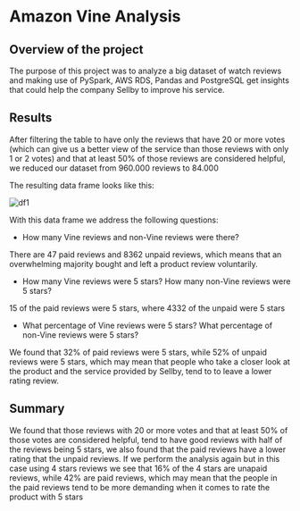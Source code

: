 # Amazon Vine Analysis

## Overview of the project 

The purpose of this project was to analyze a big dataset of watch reviews and making use of PySpark, AWS RDS, Pandas and PostgreSQL get insights that could help the company Sellby to improve his service.

## Results

After filtering the table to have only the reviews that have 20 or more votes (which can give us a better view of the service than those reviews with only 1 or 2 votes) and that at least 50% of those reviews are considered helpful, we reduced our dataset from 960.000 reviews to 84.000

The resulting data frame looks like this: 

![df1](https://user-images.githubusercontent.com/81272629/128635458-a80c45ba-540c-464e-8580-c7dea2088ed5.png)

With this data frame we address the following questions:

- How many Vine reviews and non-Vine reviews were there?

There are 47 paid reviews and 8362 unpaid reviews, which means that an overwhelming majority bought and left a product review voluntarily.

- How many Vine reviews were 5 stars? How many non-Vine reviews were 5 stars?

15 of the paid reviews were 5 stars, where 4332 of the unpaid were 5 stars 

- What percentage of Vine reviews were 5 stars? What percentage of non-Vine reviews were 5 stars?

We found that 32% of paid reviews were 5 stars, while 52% of unpaid reviews were 5 stars, which may mean that people who take a closer look at the product and the service provided by Sellby, tend to to leave a lower rating review.

## Summary

We found that those reviews with 20 or more votes and that at least 50% of those votes are considered helpful, tend to have good reviews with half of the reviews being 5 stars, we also found that the paid reviews have a lower rating that the unpaid reviews. If we perform the analysis again but in this case using 4 stars reviews we see that 16% of the 4 stars are unapaid reviews, while 42% are paid reviews, which may mean that the people in the paid reviews tend to be more demanding when it comes to rate the product with 5 stars

